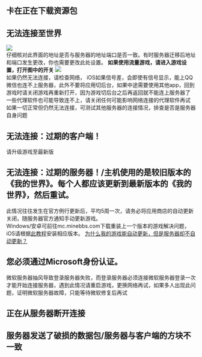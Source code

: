 ## 卡在正在下载资源包
## 无法连接至世界
![](点击服务器标题右侧的此按钮.jpg)  
仔细核对此界面的地址是否与服务器的地址端口是否一致。有时服务器迁移后地址和端口发生更改，你也需要更改此处设置。
**如果使用流量游戏，请进入游戏设置，打开图中的开关**
![](启用移动数据玩线上游戏.jpg)  
如果仍然无法连接，请检查网络， iOS如果信号差，会即使有信号显示，能上QQ微信也连不上服务器，此外不要将应用切后台，如果中途需要使用其他app，回到游戏时请关闭游戏再重新打开，因为游戏切后台之后再返回就不能连上服务器了  
一些代理软件也可能导致连不上，请关闭任何可能影响网络连接的代理软件再试  
如果一切正常但仍然无法连接，可测试其他服务器的连接情况，排查是否是服务器自身问题    
## 无法连接：过期的客户端！
请升级游戏至最新版  
## 无法连接：过期的服务器！/主机使用的是较旧版本的《我的世界》。每个人都应该更新到最新版本的《我的世界》，然后重试。
此情况往往发生在官方例行更新后，平均5周一次，请务必将应用商店的自动更新关闭，随服务器官方通知手动更新游戏。  
Windows/安卓可前往mc.minebbs.com下载重装上一个版本的游戏解决问题，iOS请根据[此教程](http://48docs.231l.net/#/minecraft_installation/bedrock/ios?id=%e9%80%9a%e8%bf%87trollstore%e5%ae%89%e8%a3%85)安装相应版本。
[为什么我的游戏能自动更新，但是服务器却不自动更新？](minecraft/be/server/whyserverdontupdate)
## 您必须通过Microsoft身份认证。
微软服务器抽风导致登录服务器失败，而登录服务器必须连接微软服务器登录一次才能开始连接服务器，遇到此情况请重启游戏，更换网络再试，如果多人出现此问题，证明微软服务器故障，只能等待微软修复后再试
## 正在从服务器断开连接
## 服务器发送了破损的数据包/服务器与客户端的方块不一致
